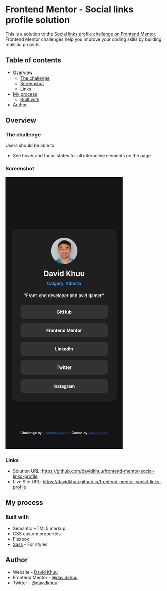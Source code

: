 # Frontend Mentor - Social links profile solution

This is a solution to the [Social links profile challenge on Frontend Mentor](https://www.frontendmentor.io/challenges/social-links-profile-UG32l9m6dQ). Frontend Mentor challenges help you improve your coding skills by building realistic projects.

## Table of contents

- [Overview](#overview)
  - [The challenge](#the-challenge)
  - [Screenshot](#screenshot)
  - [Links](#links)
- [My process](#my-process)
  - [Built with](#built-with)
- [Author](#author)


## Overview

### The challenge

Users should be able to:

- See hover and focus states for all interactive elements on the page

### Screenshot

![](./screenshot.png)

### Links

- Solution URL: https://github.com/davidkhuu/frontend-mentor-social-links-profile
- Live Site URL: https://davidkhuu.github.io/frontend-mentor-social-links-profile

## My process

### Built with

- Semantic HTML5 markup
- CSS custom properties
- Flexbox
- [Sass](https://sass-lang.com/) - For styles

## Author

- Website - [David Khuu](https://www.davidkhuu.com)
- Frontend Mentor - [@davidkhuu](https://www.frontendmentor.io/profile/davidkhuu)
- Twitter - [@davidkhuu](https://www.twitter.com/davidkhuu)